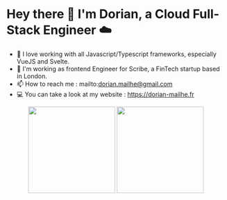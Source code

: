 <h1>Hey there 👋 I'm Dorian, a Cloud Full-Stack Engineer ☁️</h1>


- 💛 I love working with all Javascript/Typescript frameworks, especially VueJS and Svelte.
- 💼 I'm working as frontend Engineer for Scribe, a FinTech startup based in London.
- 📫 How to reach me : mailto:dorian.mailhe@gmail.com
- 💻 You can take a look at my website : https://dorian-mailhe.fr

<p align= "center">
  <img height= "200" src="https://github-readme-stats.vercel.app/api?username=dodoboulistick&theme=gotham&show_icons=true&hide_rank=true&count_private=true" />
  <img height= "200" src="https://github-readme-stats.vercel.app/api/top-langs/?username=dodoboulistick&theme=gotham&layout=compact&langs_count=10" />
</p>


